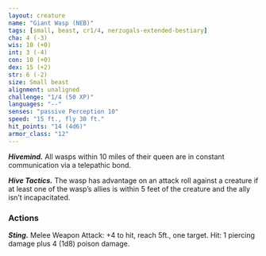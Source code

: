 ```yaml
---
layout: creature
name: "Giant Wasp (NEB)"
tags: [small, beast, cr1/4, nerzugals-extended-bestiary]
cha: 4 (-3)
wis: 10 (+0)
int: 3 (-4)
con: 10 (+0)
dex: 15 (+2)
str: 6 (-2)
size: Small beast
alignment: unaligned
challenge: "1/4 (50 XP)"
languages: "--"
senses: "passive Perception 10"
speed: "15 ft., fly 30 ft."
hit_points: "14 (4d6)"
armor_class: "12"
---
```


***Hivemind.*** All wasps within 10 miles of their queen
are in constant communication via a telepathic
bond.

***Hive Tactics.*** The wasp has advantage on an attack
roll against a creature if at least one of the wasp’s
allies is within 5 feet of the creature and the ally
isn’t incapacitated.

### Actions

***Sting.*** Melee Weapon Attack: +4 to hit, reach 5ft.,
one target. Hit: 1 piercing damage plus 4 (1d8)
poison damage.
